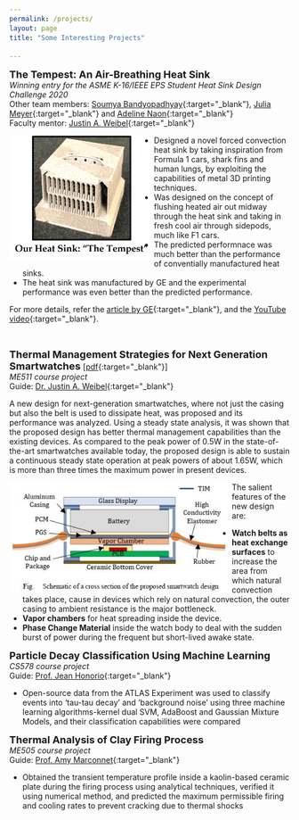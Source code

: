 ```yaml
---
permalink: /projects/
layout: page
title: "Some Interesting Projects"

---
```


**<font size="4"> The Tempest: An Air-Breathing Heat Sink </font>**\
*Winning entry for the ASME K-16/IEEE EPS Student Heat Sink Design Challenge 2020*\
Other team members: [Soumya Bandyopadhyay](https://engineering.purdue.edu/CTRC/research/staff_bios/soumya_bandy.php){:target="_blank"}, [Julia Meyer](https://www.linkedin.com/in/julia-meyer/){:target="_blank"} and [Adeline Naon](https://www.linkedin.com/in/adeline-naon-2021/){:target="_blank"}\
Faculty mentor: [Justin A. Weibel](https://engineering.purdue.edu/ME/People/ptProfile?resource_id=78578){:target="_blank"}
  
<img align="left" src="/manufactured_hs.png" width = 260>
  
  - Designed a novel forced convection heat sink by taking inspiration from Formula 1 cars, shark fins and human lungs, by exploiting the capabilities of metal 3D printing techniques.
  - Was designed on the concept of flushing heated air out midway through the heat sink and taking in fresh cool air through sidepods, much like F1 cars.
  - The predicted performnace was much better than the performance of conventially manufactured heat sinks.
  - The heat sink was manufactured by GE and the experimental performance was even better than the predicted performance.

 
 For more details, refer the [article by GE](https://www.ge.com/additive/blog/qa-purdue-universitys-panthers-take-inspiration-natural-world-and-human-body-win-additive-heat){:target="_blank"}, and the [YouTube video](https://www.youtube.com/watch?v=tzs5IBjVMH8&t=1s){:target="_blank"}.
  
&nbsp;

**<font size="4"> Thermal Management Strategies for Next Generation Smartwatches </font>** [[pdf](/ME511_report.pdf){:target="_blank"}]\
*ME511 course project*\
Guide: [Dr. Justin A. Weibel](https://engineering.purdue.edu/ME/People/ptProfile?resource_id=78578){:target="_blank"}
   
A new design for next-generation smartwatches, where not just the casing but also the belt is used to dissipate heat, was proposed and its performance was analyzed. Using a steady state analysis, it was shown that the proposed design has better thermal management capabilities than the existing devices. As compared to the peak power of 0.5W in the state-of-the-art smartwatches available today, the proposed design is able to sustain a continuous steady state operation at peak powers of about 1.65W, which is more than three times the maximum power in present devices. 
   
<img align="left" src="/labeled_watch.JPG" width = 400> 

The salient features of the new design are:
- **Watch belts as heat exchange surfaces** to increase the area from which natural convection takes place, cause in devices which rely on natural convection, the outer casing to ambient resistance is the major bottleneck.
- **Vapor chambers** for heat spreading inside the device.
- **Phase Change Material** inside the watch body to deal with the sudden burst of power during the frequent but short-lived awake state.

**<font size="4"> Particle Decay Classification Using Machine Learning </font>** \
*CS578 course project*\
Guide: [Prof. Jean Honorio](https://www.cs.purdue.edu/homes/jhonorio/){:target="_blank"}

- Open-source data from the ATLAS Experiment was used to classify events into ‘tau-tau decay’ and ‘background noise’ using three machine learning algorithms-kernel dual SVM, AdaBoost and Gaussian Mixture Models, and their classification capabilities were compared

**<font size="4"> Thermal Analysis of Clay Firing Process </font>**\
*ME505 course project*\
Guide: [Prof. Amy Marconnet](https://engineering.purdue.edu/ME/People/ptProfile?resource_id=86360){:target="_blank"}                               

- Obtained the transient temperature profile inside a kaolin-based ceramic plate during the firing process using analytical techniques, verified it using numerical method, and predicted the maximum permissible firing and cooling rates to prevent cracking due to thermal shocks

  
  
  
  
  


